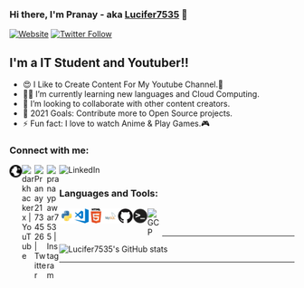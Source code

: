 ### Hi there, I'm Pranay - aka [Lucifer7535][website] 👋
[![Website](https://img.shields.io/website?label=darkhackerx.unaux.com&style=for-the-badge&url=https://codestackr.com)](https://darkhackerx.unaux.com/?i=1)
[![Twitter Follow](https://img.shields.io/twitter/follow/Pranay21734526?color=1DA1F2&logo=twitter&style=for-the-badge)](https://twitter.com/intent/follow?original_referer=https%3A%2F%2Fgithub.com%2FPranay21734526&screen_name=Pranay21734526)

## I'm a IT Student and Youtuber!!

- 😍 I Like to Create Content For My Youtube Channel.🤑
- 🐱‍💻 I’m currently learning new languages and Cloud Computing.
- 👯 I’m looking to collaborate with other content creators.
- 🥅 2021 Goals: Contribute more to Open Source projects.
- ⚡ Fun fact: I love to watch Anime & Play Games.🎮

### Connect with me:

[<img align="left" alt="darkhackerx.unaux.com" width="22px" src="https://raw.githubusercontent.com/iconic/open-iconic/master/svg/globe.svg" />][website]
[<img align="left" alt="darkhackerx | YouTube" width="22px" src="https://cdn.jsdelivr.net/npm/simple-icons@v3/icons/youtube.svg" />][youtube]
[<img align="left" alt="Pranay21734526 | Twitter" width="22px" src="https://cdn.jsdelivr.net/npm/simple-icons@v3/icons/twitter.svg" />][twitter]
[<img align="left" alt="pranaypawar7535 | Instagram" width="22px" src="https://cdn.jsdelivr.net/npm/simple-icons@v3/icons/instagram.svg" />][instagram]
[<img align="left" alt="LinkedIn" width="80" src="https://github.com/melanieshi0120/melanieshi0120/blob/master/linkedin.ico" />][linkedin]

<br />

### Languages and Tools:
<img align="left" alt="Python" width="26px" src="https://raw.githubusercontent.com/github/explore/80688e429a7d4ef2fca1e82350fe8e3517d3494d/topics/python/python.png" />
<img align="left" alt="Visual Studio Code" width="26px" src="https://raw.githubusercontent.com/github/explore/80688e429a7d4ef2fca1e82350fe8e3517d3494d/topics/visual-studio-code/visual-studio-code.png" />
<img align="left" alt="HTML5" width="26px" src="https://raw.githubusercontent.com/github/explore/80688e429a7d4ef2fca1e82350fe8e3517d3494d/topics/html/html.png" />
<img align="left" alt="MySQL" width="26px" src="https://raw.githubusercontent.com/github/explore/80688e429a7d4ef2fca1e82350fe8e3517d3494d/topics/mysql/mysql.png" />
<img align="left" alt="GitHub" width="26px" src="https://raw.githubusercontent.com/github/explore/78df643247d429f6cc873026c0622819ad797942/topics/github/github.png" />
<img align="left" alt="Terminal" width="26px" src="https://raw.githubusercontent.com/github/explore/80688e429a7d4ef2fca1e82350fe8e3517d3494d/topics/terminal/terminal.png" />
<img align="left" alt="GCP" width="26" src="https://github.com/melanieshi0120/melanieshi0120/blob/master/images/GCP_LOG.png" />

<br />
<br />

---

![Lucifer7535's GitHub stats](https://github-readme-stats.vercel.app/api?username=Lucifer7535&theme=highcontrast&show__icons=true)

---

[website]: https://darkhackerx.unaux.com
[twitter]: https://twitter.com/Pranay21734526
[youtube]: https://www.youtube.com/darkhackerx7535
[instagram]: https://www.instagram.com/pranaypawar7535
[linkedin]: https://www.linkedin.com/in/pranaypawar7535
